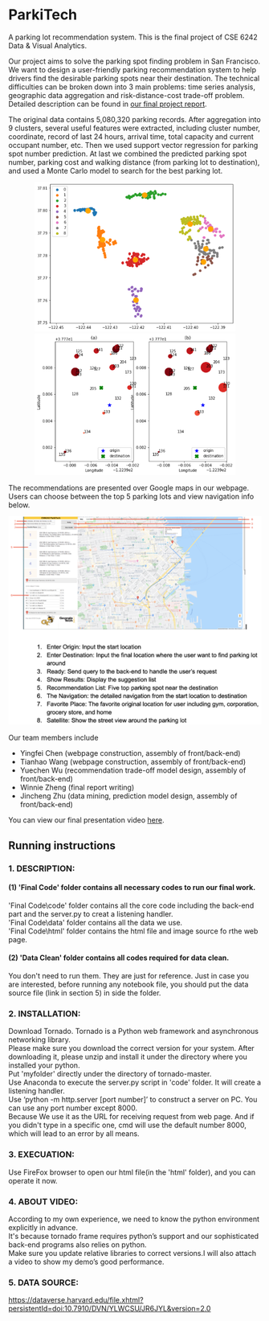 # ParkiTech
A parking lot recommendation system. This is the final project of CSE 6242 Data &amp; Visual Analytics.

Our project aims to solve the parking spot finding problem in San Francisco. We want to design a user-friendly parking recommendation system to help drivers find the desirable parking spots near their destination. The technical difficulties can be broken down into 3 main problems: time series analysis, geographic data aggregation and risk-distance-cost trade-off problem. Detailed description can be found in [our final project report](https://github.com/Jincheng97/ParkiTech/blob/master/CSE6242_final.pdf). 

The original data contains 5,080,320 parking records. After aggregation into 9 clusters, several useful features were extracted, including cluster number, coordinate, record of last 24 hours, arrival time, total capacity and current occupant number, etc. Then we used support vector regression for parking spot number prediction. At last we combined the predicted parking spot number, parking cost and walking distance (from parking lot to destination), and used a Monte Carlo model to search for the best parking lot. 
<p align="center">
  <img src="https://github.com/Jincheng97/ParkiTech/blob/master/images/cluster.png" alt="drawing" width="400"/>
  <img src="https://github.com/Jincheng97/ParkiTech/blob/master/images/example.png" alt="drawing" width="400"/>
</p>

The recommendations are presented over Google maps in our webpage. Users can choose between the top 5 parking lots and view navigation info below.
<p align="center">
  <img src="https://github.com/Jincheng97/ParkiTech/blob/master/images/intro-interface.png" alt="drawing" width="750"/>
</p>

Our team members include
- Yingfei Chen (webpage construction, assembly of front/back-end)  
- Tianhao Wang (webpage construction, assembly of front/back-end)  
- Yuechen  Wu (recommendation trade-off model design, assembly of front/back-end)  
- Winnie Zheng (final report writing)  
- Jincheng Zhu (data mining, prediction model design, assembly of front/back-end)  

You can view our final presentation video [here](https://youtu.be/-fOp2qo7tDM). 

## Running instructions
### 1. DESCRIPTION:  
#### (1) 'Final Code' folder contains all necessary codes to run our final work.  
'Final Code\code' folder contains all the core code including the back-end part and the server.py to creat a listening handler.  
'Final Code\data' folder contains all the data we use.  
'Final Code\html' folder contains the html file and image source fo rthe web page.  
#### (2) 'Data Clean' folder contains all codes required for data clean. 
You don't need to run them. They are just for reference. Just in case you are interested, before running any notebook file, you should put the data source file (link in section 5) in side the folder.  

### 2. INSTALLATION:  
Download Tornado. Tornado is a Python web framework and asynchronous networking library.   
Please make sure you download the correct version for your system. After downloading it, please unzip and install it under the directory where you installed your python.  
Put 'myfolder' directly under the directory of tornado-master.  
Use Anaconda to execute the server.py script in 'code' folder. It will create a listening handler.  
Use ‘python -m http.server [port number]’ to construct a server on PC. You can use any port number except 8000.  
Because We use it as the URL for receiving request from web page. And if you didn't type in a specific one, cmd will use 
the default number 8000, which will lead to an error by all means.  

### 3. EXECUATION:  
Use FireFox browser to open our html file(in the 'html' folder), and you can operate it now.  

### 4. ABOUT VIDEO:  
According to my own experience, we need to know the python environment explicitly in advance.  
It's because tornado frame requires python’s support and our sophisticated back-end programs also relies on python.  
Make sure you update relative libraries to correct versions.I will also attach a video to show my demo’s good performance.  

### 5. DATA SOURCE:
https://dataverse.harvard.edu/file.xhtml?persistentId=doi:10.7910/DVN/YLWCSU/JR6JYL&version=2.0

